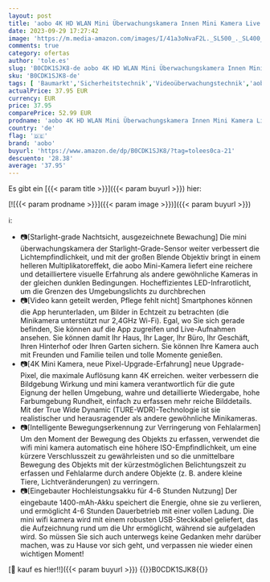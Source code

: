 ```yaml
---
layout: post
title: 'aobo 4K HD WLAN Mini Überwachungskamera Innen Mini Kamera Live Übertragung Handy APP Für Micro Camera Indoor Mit Akku Kompakte Kleine Sicherheitskamera mit Bewegungsmelder Nachtsicht'
date: 2023-09-29 17:27:42
image: 'https://m.media-amazon.com/images/I/41a3oNvaF2L._SL500_._SL400_.jpg'
comments: true
category: ofertas
author: 'tole.es'
slug: 'B0CDK1SJK8-de aobo 4K HD WLAN Mini Überwachungskamera Innen Mini Kamera...'
sku: 'B0CDK1SJK8-de'
tags: [ 'Baumarkt','Sicherheitstechnik','Videoüberwachungstechnik','aobo','Überwachungskameras','Überwachungstechnik','🇩🇪', ]
actualPrice: 37.95 EUR
currency: EUR
price: 37.95
comparePrice: 52.99 EUR
prodname: 'aobo 4K HD WLAN Mini Überwachungskamera Innen Mini Kamera Live Übertragung Handy APP Für Micro Camera Indoor Mit Akku Kompakte Kleine Sicherheitskamera mit Bewegungsmelder Nachtsicht'
country: 'de'
flag: '🇩🇪'
brand: 'aobo'
buyurl: 'https://www.amazon.de/dp/B0CDK1SJK8/?tag=tolees0ca-21'
descuento: '28.38'
average: '37.95'
---
```


Es gibt ein [{{< param title >}}]({{< param buyurl >}}) hier:

[![{{< param prodname >}}]({{< param image >}})]({{< param buyurl >}})

ℹ️:

- 📷[Starlight-grade Nachtsicht, ausgezeichnete Bewachung] Die mini überwachungskamera der Starlight-Grade-Sensor weiter verbessert die Lichtempfindlichkeit, und mit der großen Blende Objektiv bringt in einem helleren Multiplikatoreffekt, die aobo Mini-Kamera liefert eine reichere und detailliertere visuelle Erfahrung als andere gewöhnliche Kameras in der gleichen dunklen Bedingungen. Hocheffizientes LED-Infrarotlicht, um die Grenzen des Umgebungslichts zu durchbrechen
- 📷[Video kann geteilt werden, Pflege fehlt nicht] Smartphones können die App herunterladen, um Bilder in Echtzeit zu betrachten (die Minikamera unterstützt nur 2,4GHz Wi-Fi). Egal, wo Sie sich gerade befinden, Sie können auf die App zugreifen und Live-Aufnahmen ansehen. Sie können damit Ihr Haus, Ihr Lager, Ihr Büro, Ihr Geschäft, Ihren Hinterhof oder Ihren Garten sichern. Sie können Ihre Kamera auch mit Freunden und Familie teilen und tolle Momente genießen.
- 📷[4K Mini Kamera, neue Pixel-Upgrade-Erfahrung] neue Upgrade-Pixel, die maximale Auflösung kann 4K erreichen. weiter verbessern die Bildgebung Wirkung und mini kamera verantwortlich für die gute Eignung der hellen Umgebung, wahre und detaillierte Wiedergabe, hohe Farbumgebung Rundheit, einfach zu erfassen mehr reiche Bilddetails. Mit der True Wide Dynamic (TURE-WDR)-Technologie ist sie realistischer und herausragender als andere gewöhnliche Minikameras.
- 📷[Intelligente Bewegungserkennung zur Verringerung von Fehlalarmen] Um den Moment der Bewegung des Objekts zu erfassen, verwendet die wifi mini kamera automatisch eine höhere ISO-Empfindlichkeit, um eine kürzere Verschlusszeit zu gewährleisten und so die unmittelbare Bewegung des Objekts mit der kürzestmöglichen Belichtungszeit zu erfassen und Fehlalarme durch andere Objekte (z. B. andere kleine Tiere, Lichtveränderungen) zu verringern.
- 📷[Eingebauter Hochleistungsakku für 4-6 Stunden Nutzung] Der eingebaute 1400-mAh-Akku speichert die Energie, ohne sie zu verlieren, und ermöglicht 4-6 Stunden Dauerbetrieb mit einer vollen Ladung. Die mini wifi kamera wird mit einem robusten USB-Steckkabel geliefert, das die Aufzeichnung rund um die Uhr ermöglicht, während sie aufgeladen wird. So müssen Sie sich auch unterwegs keine Gedanken mehr darüber machen, was zu Hause vor sich geht, und verpassen nie wieder einen wichtigen Moment!

[🛒 kauf es hier!!]({{< param buyurl >}})
{{<world>}}B0CDK1SJK8{{</world>}}
